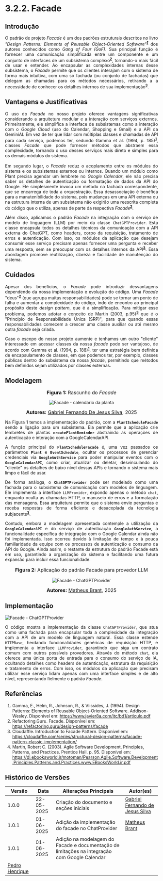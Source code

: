 # 3.2.2. Facade

<!-- COLOQUE AS REFERÊNCIAS POR PARÁGRAFO ESCRITO, PODE ENUMERAR E COLOCAR POR NÚMERO, TIPO EM ARTIGO MSM -->

<!-- ESCREVA PELO MENOS 3 PARÁGRAFOS DE CADA TÓPICO, CADA UM COM NO MíNIMO 70 PALAVRAS -->

<!-- NÂO SE LIMITE A ESSES TÓPICOS, MAS MANTENHA A ORDEM RELATIVA -->

## Introdução

<p style="text-align:justify">O padrão de projeto <i>Facade</i> é um dos padrões estruturais descritos no livro <i>"Design Patterns: Elements of Reusable Object-Oriented Software"<sup><a href="https://unbarqdsw2025-1-turma02.github.io/2025.1-T02-G3_PlanteVcMesmo_Entrega_03/#/PadroesDeProjeto/3.2.2.Facade?id=referências"><b>1</b></a></sup></i> dos autores conhecidos como <i>Gang of Four (GoF)</i>. Sua principal função é fornecer uma comunicação simplificada entre um componente e um conjunto de interfaces de um subsistema complexo<sup><a href="https://unbarqdsw2025-1-turma02.github.io/2025.1-T02-G3_PlanteVcMesmo_Entrega_03/#/PadroesDeProjeto/3.2.2.Facade?id=referências"><b>2</b></a></sup>, tornando-o mais fácil de usar e entender. Ao encapsular as complexidades internas desse subsistema, o <i>Facade</i> permite que os clientes interajam com o sistema de forma mais intuitiva, com uma só fachada (ou conjunto de fachadas) que delegam as chamadas para os métodos necessários, retirando a a necessidade de conhecer os detalhes internos de sua implementação<sup><a href="https://unbarqdsw2025-1-turma02.github.io/2025.1-T02-G3_PlanteVcMesmo_Entrega_03/#/PadroesDeProjeto/3.2.2.Facade?id=referências"><b>3</b></a></sup>.</p>

## Vantagens e Justificativas

<p style="text-align:justify"> 
    O uso do <i>Facade</i> no nosso projeto oferece vantagens significativas considerando a arquitetura modular e a interação com serviços externos. Primeiramente, ele simplifica a interface de subsistemas como a interação com o <i>Google Cloud</i> (uso do Calendar, Shopping e Gmail) e a API da GeminiAI. Em vez de ter que lidar com múltiplas classes e chamadas de API para cada serviço, podemos ter, sedundo Gamma et al. (1994, p. 185)<sup><a href="https://unbarqdsw2025-1-turma02.github.io/2025.1-T02-G3_PlanteVcMesmo_Entrega_03/#/PadroesDeProjeto/3.2.2.Facade?id=referências"><b>1</b></a></sup>, classes <i>Facade</i> que pode fornecer métodos que abstraem essa complexidade, tornando o uso desses serviços mais direto e simples para os demais módulos do sistema. <br><br>
    Em segundo lugar, o <i>Facade</i> reduz o acoplamento entre os módulos do sistema e os subsistemas externos ou internos. Quando um módulo como Plant precisa agendar um lembrete no <i>Google Calendar</i>, ele não precisa saber os detalhes de autenticação ou formatação de dados da API do Google. Ele simplesmente invoca um método na fachada correspondente, que se encarrega de toda a orquestração. Essa desassociação é benéfica para a manutenibilidade do sistema, pois mudanças em uma API externa ou na estrutura interna de um subsistema não exigirão uma reescrita completa do código que o utiliza, apenas de parte da respectiva <i>Facade</i><sup><a href="https://unbarqdsw2025-1-turma02.github.io/2025.1-T02-G3_PlanteVcMesmo_Entrega_03/#/PadroesDeProjeto/3.2.2.Facade?id=referências"><b>2</b></a></sup>. </p>
    <p style="text-align:justify">
Além disso, aplicamos o padrão <i>Facade</i> na integração com o serviço de modelo de linguagem (LLM) por meio da classe <code>ChatGPTProvider</code>. Esta classe encapsula todos os detalhes técnicos da comunicação com a API externa do ChatGPT, como headers, corpo da requisição, tratamento de erros e autenticação. Com isso, os módulos da aplicação que desejam consumir esse serviço precisam apenas fornecer uma pergunta e receber uma resposta, sem se preocupar com os detalhes internos da API<sup><a href="#ref3"><b>3</b></a></sup>. Essa abordagem promove reutilização, clareza e facilidade de manutenção do sistema.
</p>


## Cuidados
    
<p style="text-align:justify"> Apesar dos benefícios, o <i>Facade</i> pode introduzir desvantagens dependendo da nossa implementação e evolução do código. Uma <i>Facade</i> "deus"<sup><a href="https://unbarqdsw2025-1-turma02.github.io/2025.1-T02-G3_PlanteVcMesmo_Entrega_03/#/PadroesDeProjeto/3.2.2.Facade?id=referências"><b>2</b></a></sup> (que agrupa muitas responsabilidades) pode se tornar um ponto de falha e aumentar a complexidade do código, indo de encontro ao principal propósito deste <i>design pattern</i>, que é a simplificação. Para mitigar esse problema, podemos adotar o conceito de Martin (2003, p.95)<sup><a href="https://unbarqdsw2025-1-turma02.github.io/2025.1-T02-G3_PlanteVcMesmo_Entrega_03/#/PadroesDeProjeto/3.2.2.Facade?id=referências"><b>3</b></a></sup> que é o "Princípio de Responsabilidade Única (SRP)", para que quando essas responsabilidades comecem a crescer uma classe auxiliar ou até mesmo outra <i>facade</i> seja criada. </p>

<p style="text-align:justify">Caso o escopo do nosso projeto aumente e tenhamos um outro "cliente" interessado em acessar classes da nossa <i>facade</i> pode ser vantajoso, de acordo com Gamma et al. (1994, p. 188)<sup><a href="https://unbarqdsw2025-1-turma02.github.io/2025.1-T02-G3_PlanteVcMesmo_Entrega_03/#/PadroesDeProjeto/3.2.2.Facade?id=referências"><b>1</b></a></sup>,  ter uma estratégia bem definida de encapsulamento de classes, em que podemos ter, por exemplo, classes públicas dentro do subsistema da nossa <i>facade</i>, permitindo que métodos bem definidos sejam utilizados por classes externas.</p>

## Modelagem

<!-- pode fazer um protótipo do que podemos utilizar, tipo um rascunho, mas tente usar o máximo das regras UML -->
<font size="3"><p style="text-align: center"><b>Figura 1:</b> Rascunho do <i>Facade</i></p></font>

<center>

![Facade - calendario da planta](../../assets/rascunho-facade.png)

</center>

<font size="3"><p style="text-align: center"><b>Autores:</b> [Gabriel Fernando De Jesus Silva][MMcLovin], 2025</p></font>

<p style="text-align:justify">Na Figura 1 temos a implementação do padrão, com a <code><b>PlantScheduleFacade</b></code> sendo a ligação para um subsistema. Ela permite que a aplicação crie lembretes de plantas <code><b>createPlantReminder</b></code> abstraindo as operações de autenticação e interação com a GoogleCalendarAPI.</p>

<p style="text-align:justify">A função principal do <code><b>PlantScheduleFacade</b></code> é, uma vez passados os parâmetros <code><b>Plant</b></code> e <code><b>EventSchedule</b></code>, ocultar os processos de gerenciar credenciais via <code><b>GoogleAuthService</code></b> para poder manipular eventos com o <code><b>GoogleCalendarAPI</code></b>, como criar, atualizar ou deletar, desvinculando do "cliente" os detalhes de baixo nível dessas APIs e tornando o sistema mais limpo e fácil de usar.</p>
<p style="text-align:justify">
De forma análoga, o <code><b>ChatGPTProvider</b></code> pode ser modelado como uma fachada para o subsistema de comunicação com modelos de linguagem. Ele implementa a interface <code>LLMProvider</code>, expondo apenas o método <code>chat</code>, enquanto oculta as chamadas HTTP, o manuseio de erros e a formatação das mensagens. Essa arquitetura permite que o sistema envie perguntas e receba respostas de forma eficiente e desacoplada da tecnologia subjacente<sup><a href="#ref3"><b>3</b></a></sup>.
</p>
<p style="text-align:justify">
Contudo, embora a modelagem apresentada contemple a utilização da <code><b>GoogleCalendarAPI</b></code> e do serviço de autenticação <code><b>GoogleAuthService</b></code>, a funcionalidade específica de integração com o Google Calendar ainda não foi implementada. Isso ocorreu devido à limitação de tempo e à pouca familiaridade da equipe com os processos de autenticação e consumo da API do Google. Ainda assim, o restante da estrutura do padrão Facade está em uso, garantindo a organização do sistema e facilitando uma futura expansão para incluir essa funcionalidade.
</p>
<font size="3"><p style="text-align: center"><b>Figura 2:</b> Aplicação do padrão Facade para provedor LLM</p></font>

<center>

![Facade - ChatGPTProvider](../../assets/chatprovider-facade.png)

</center>

<font size="3"><p style="text-align: center"><b>Autores:</b> [Matheus Brant][MatheussBrant], 2025</p></font>

## Implementação

![Facade - ChatGPTProvider](../../assets/codigo-facade.png)

<p style="text-align:justify">
O código mostra a implementação da classe <code>ChatGPTProvider</code>, que atua como uma fachada para encapsular toda a complexidade da integração com a API de um modelo de linguagem natural. Essa classe estende <code>HTTPBase</code>, herdando funcionalidades genéricas de requisição HTTP, e implementa a interface <code>LLMProvider</code>, garantindo que siga um contrato comum com outros possíveis provedores. Através do método <code>chat</code>, ela oferece uma única porta de entrada para o consumo do serviço de IA, ocultando detalhes como headers de autenticação, estrutura da requisição e tratamento de erros. Com isso, os módulos da aplicação que precisam utilizar esse serviço lidam apenas com uma interface simples e de alto nível, representando fielmente o padrão <i>Facade</i>.
</p>





## Referências

<!-- padrão mais próximo do ABNT possível -->
1. <a id="#ref1"></a>Gamma, E., Helm, R., Johnson, R., & Vlissides, J. (1994). Design Patterns: Elements of Reusable Object-Oriented Software. Addison-Wesley. Disponível em: https://www.javier8a.com/itc/bd1/articulo.pdf
2. <a id="#ref2"></a>Refactoring.Guru. Facade. Disponível em: https://refactoring.guru/design-patterns/facade
3. <a id="#ref3"></a>Cloudaffle. Introduction to Facade Pattern. Disponível em: https://cloudaffle.com/series/structural-design-patterns/facade-pattern-classic-implementation/
4.  Martin, Robert C. (2003). Agile Software Development, Principles, Patterns, and Practices. Prentice Hall. p. 95. Disponível em: https://dl.ebooksworld.ir/motoman/Pearson.Agile.Software.Development.Principles.Patterns.and.Practices.www.EBooksWorld.ir.pdf

## Histórico de Versões

| Versão | Data       | Alterações Principais                             | Autor(es)        |
|--------|------------|---------------------------------------------------| ---------------- |
| 1.0.0  | 22-05-2025 | Criação do documento e seções iniciais            | [Gabriel Fernando de Jesus Silva][MMcLovin] |
| 1.0.1  | 01-06-2025 | Adição da implementação do facade no ChatProvider            | [Matheus Brant][MatheussBrant] |
| 1.0.1  | 01-06-2025 | Adição na modelagem do Facade e documentação de limitações na integração com Google Calendar
| [Pedro Henrique][PedroHenrique061] |

[artrsousa1]: https://github.com/artrsousa1  
[CaioHabibe]: https://github.com/CaioHabibe  
[caio-felipee]: https://github.com/caio-felipee  
[caiolamego]: https://github.com/caiolamego  
[dcasseb]: https://github.com/dcasseb  
[MMcLovin]: https://github.com/MMcLovin  
[mateusvrs]: https://github.com/mateusvrs  
[MatheussBrant]: https://github.com/MatheussBrant  
[PedroHenrique061]: https://github.com/PedroHenrique061  
[rmatuda]: https://github.com/rmatuda